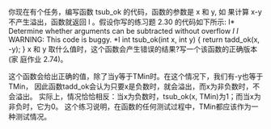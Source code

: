 你现在有个任务，编写函数 tsub_ok 的代码，函数的参数是 x 和 y, 如
果计算 x-y 不产生溢出，函数就返回 l 。假设你写的练习题 2.30 的代码如下所示:
I* Determine whether arguments can be subtracted without overflow *I I* WARNING: This code is buggy. *I
int tsub_ok(int x, int y) {
return tadd_ok(x, -y);
}
x 和 y 取什么值时，这个函数会产生错误的结果?写一个该函数的正确版本(家 庭作业 2.74)。

这个函数会给出正确的值，除了当y等于TMin时。在这个情况下，我们有-y也等于TMin，
因此函数tadd_ok会认为只要x是负数时，就会溢出，而x为非负数时，不会溢出。
实际上，情况恰恰相反：当x为负数时，tsub_ok(x, TMin)为1；而当x为非负时，它为0。
这个练习说明，在函数的任何测试过程中，TMin都应该作为一种测试情况。